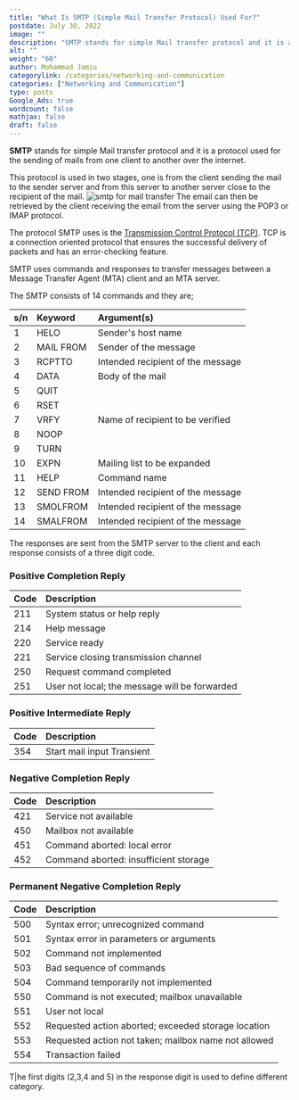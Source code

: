 ```yaml
---
title: "What Is SMTP (Simple Mail Transfer Protocol) Used For?"
postdate: July 30, 2022
image: ""
description: "SMTP stands for simple Mail transfer protocol and it is a protocol used for the sending of mails from one client to another over the internet."
alt: ""
weight: "60"
author: Mohammad Jamiu
categorylink: /categories/networking-and-communication
categories: ["Networking and Communication"]
type: posts
Google_Ads: true
wordcount: false
mathjax: false
draft: false
---
```


**SMTP** stands for simple Mail transfer protocol and it is a protocol used for the sending of mails from one client to another over the internet.

This protocol is used in two stages, one is from the client sending the mail to the sender server and from this server to another server close to the recipient of the mail.
<img src="/images/smtpserver.png" alt="smtp for mail transfer" loading="lazy">
The email can then be retrieved by the client receiving the email from the server using the POP3 or IMAP protocol.

The protocol SMTP uses is the <a class="links-to-article" href="/networking/what-is-tcp-ip-and-how-it-is-different-from-osi-model/">Transmission Control Protocol (TCP)</a>. TCP is a connection oriented protocol that ensures the successful delivery of packets and has an error-checking feature.

SMTP uses commands and responses to transfer messages between a Message Transfer Agent (MTA) client and an MTA server.

The SMTP consists of 14 commands and they are;

| s/n | Keyword   | Argument(s)                       |
| :-- | :-------- | :-------------------------------- |
| 1   | HELO      | Sender's host name                |
| 2   | MAIL FROM | Sender of the message             |
| 3   | RCPTTO    | Intended recipient of the message |
| 4   | DATA      | Body of the mail                  |
| 5   | QUIT      |                                   |
| 6   | RSET      |                                   |
| 7   | VRFY      | Name of recipient to be verified  |
| 8   | NOOP      |                                   |
| 9   | TURN      |                                   |
| 10  | EXPN      | Mailing list to be expanded       |
| 11  | HELP      | Command name                      |
| 12  | SEND FROM | Intended recipient of the message |
| 13  | SMOLFROM  | Intended recipient of the message |
| 14  | SMALFROM  | Intended recipient of the message |

The responses are sent from the SMTP server to the client and each response consists of a three digit code.

### Positive Completion Reply

| Code | Description                                   |
| :--- | :-------------------------------------------- |
| 211  | System status or help reply                   |
| 214  | Help message                                  |
| 220  | Service ready                                 |
| 221  | Service closing transmission channel          |
| 250  | Request command completed                     |
| 251  | User not local; the message will be forwarded |

### Positive Intermediate Reply

| Code | Description                |
| :--- | :------------------------- |
| 354  | Start mail input Transient |

### Negative Completion Reply

| Code | Description                           |
| :--- | :------------------------------------ |
| 421  | Service not available                 |
| 450  | Mailbox not available                 |
| 451  | Command aborted: local error          |
| 452  | Command aborted: insufficient storage |

### Permanent Negative Completion Reply

| Code | Description                                          |
| :--- | :--------------------------------------------------- |
| 500  | Syntax error; unrecognized command                   |
| 501  | Syntax error in parameters or arguments              |
| 502  | Command not implemented                              |
| 503  | Bad sequence of commands                             |
| 504  | Command temporarily not implemented                  |
| 550  | Command is not executed; mailbox unavailable         |
| 551  | User not local                                       |
| 552  | Requested action aborted; exceeded storage location  |
| 553  | Requested action not taken; mailbox name not allowed |
| 554  | Transaction failed                                   |

T|he first digits (2,3,4 and 5) in the response digit is used to define different category.
